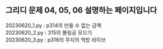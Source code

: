 그리디 문제 04, 05, 06 설명하는 페이지입니다
-----------------------------------------------------------
20230620_1.py : p314의 만들 수 없는 금액\
20230620_2.py : 315의 볼링공 모으기\
20230620_3.py : p316의 무지의 먹방 라이브